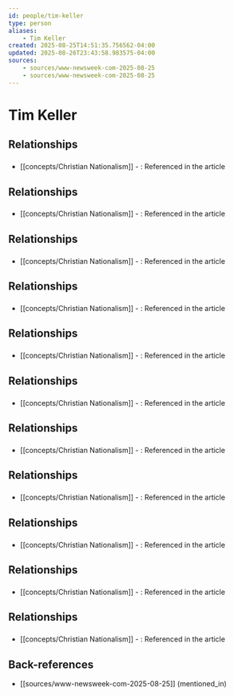 ```yaml
---
id: people/tim-keller
type: person
aliases:
    - Tim Keller
created: 2025-08-25T14:51:35.756562-04:00
updated: 2025-08-26T23:43:58.983575-04:00
sources:
    - sources/www-newsweek-com-2025-08-25
    - sources/www-newsweek-com-2025-08-25
---
```


# Tim Keller

## Relationships

### 
- [[concepts/Christian Nationalism]] - : Referenced in the article

## Relationships

### 
- [[concepts/Christian Nationalism]] - : Referenced in the article

## Relationships

### 
- [[concepts/Christian Nationalism]] - : Referenced in the article

## Relationships

### 
- [[concepts/Christian Nationalism]] - : Referenced in the article

## Relationships

### 
- [[concepts/Christian Nationalism]] - : Referenced in the article

## Relationships

### 
- [[concepts/Christian Nationalism]] - : Referenced in the article

## Relationships

### 
- [[concepts/Christian Nationalism]] - : Referenced in the article

## Relationships

### 
- [[concepts/Christian Nationalism]] - : Referenced in the article

## Relationships

### 
- [[concepts/Christian Nationalism]] - : Referenced in the article

## Relationships

### 
- [[concepts/Christian Nationalism]] - : Referenced in the article

## Relationships

### 
- [[concepts/Christian Nationalism]] - : Referenced in the article

## Back-references
<!-- Auto-maintained by the system -->
- [[sources/www-newsweek-com-2025-08-25]] (mentioned_in)

